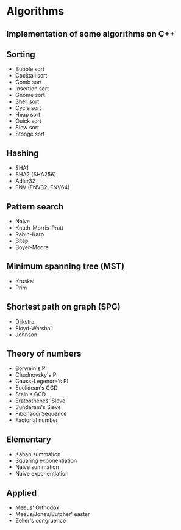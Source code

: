 # Algorithms
## Implementation of some algorithms on C++

## Sorting
* Bubble sort
* Cocktail sort
* Comb sort
* Insertion sort
* Gnome sort
* Shell sort
* Cycle sort
* Heap sort
* Quick sort
* Slow sort
* Stooge sort
## Hashing
* SHA1
* SHA2 (SHA256)
* Adler32
* FNV (FNV32, FNV64)
## Pattern search
* Naive
* Knuth-Morris-Pratt
* Rabin-Karp
* Bitap
* Boyer-Moore
## Minimum spanning tree (MST)
* Kruskal
* Prim
## Shortest path on graph (SPG)
* Dijkstra
* Floyd-Warshall
* Johnson
## Theory of numbers
* Borwein's PI
* Chudnovsky's PI
* Gauss-Legendre's PI
* Euclidean's GCD
* Stein's GCD
* Eratosthenes' Sieve
* Sundaram's Sieve
* Fibonacci Sequence
* Factorial number
## Elementary
* Kahan summation
* Squaring exponentiation
* Naive summation
* Naive exponentiation
## Applied
* Meeus' Orthodox
* Meeus/Jones/Butcher' easter
* Zeller's congruence